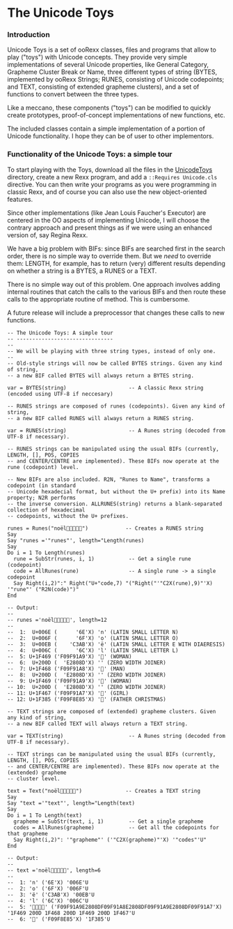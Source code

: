 # The Unicode Toys

### Introduction

Unicode Toys is a set of ooRexx classes, files and programs that allow to play ("toys") with Unicode concepts. 
They provide very simple implementations of several Unicode properties, like General Category, Grapheme Cluster Break or Name, 
three different types of string (BYTES, implemented by ooRexx Strings; RUNES, consisting of Unicode codepoints; and TEXT, consisting of extended grapheme clusters),
and a set of functions to convert between the three types.

Like a meccano, these components ("toys") can be modified to quickly create prototypes, proof-of-concept implementations of new functions, etc.

The included classes contain a simple implementation of a portion of Unicode functionality. I hope they can be of user to other implementors.

### Functionality of the Unicode Toys: a simple tour

To start playing with the Toys, download all the files in the [UnicodeToys](.) directory, create a new Rexx program, and add a ``::Requires Unicode.cls`` directive. You can then write your programs as you were programming in classic Rexx, and of course you can also use the new object-oriented features.

Since other implementations (like Jean Louis Faucher's Executor) are centered in the OO aspects of implementing Unicode, I will choose the contrary approach and present things as if we were using an enhanced version of, say Regina Rexx.

We have a big problem with BIFs: since BIFs are searched first in the search order, there is no simple way to override them. But we _need_ to override them: LENGTH, for example, has to return (very) different results depending on whether a string is a BYTES, a RUNES or a TEXT.

There is no simple way out of this problem. One approach involves adding internal routines that catch the calls to the various BIFs and then route these calls to the appropriate routine of method. This is cumbersome.

A future release will include a preprocessor that changes these calls to new functions.

```rexx
-- The Unicode Toys: A simple tour
-- -------------------------------
-- 
-- We will be playing with three string types, instead of only one.
--
-- Old-style strings will now be called BYTES strings. Given any kind of string,
-- a new BIF called BYTES will always return a BYTES string.

var = BYTES(string)                    -- A classic Rexx string (encoded using UTF-8 if neccesary)

-- RUNES strings are composed of runes (codepoints). Given any kind of string,
-- a new BIF called RUNES will always return a RUNES string.

var = RUNES(string)                    -- A Runes string (decoded from UTF-8 if necessary).

-- RUNES strings can be manipulated using the usual BIFs (currently, LENGTH, [], POS, COPIES
-- and CENTER/CENTRE are implemented). These BIFs now operate at the rune (codepoint) level.

-- New BIFs are also included. R2N, "Runes to Name", transforms a codepoint (in standard
-- Unicode hexadecial format, but without the U+ prefix) into its Name property; N2R performs
-- the inverse conversion. ALLRUNES(string) returns a blank-separated collection of hexadecimal 
-- codepoints, without the U+ prefixes.

runes = Runes("noël👩‍👨‍👩‍👧🎅")            -- Creates a RUNES string
Say 
Say "runes ='"runes"', length="Length(runes)
Say 
Do i = 1 To Length(runes)
  rune = SubStr(runes, i, 1)           -- Get a single rune (codepoint)
  code = AllRunes(rune)                -- A single rune -> a single codepoint
  Say Right(i,2)":" Right("U+"code,7) "("Right("'"C2X(rune),9)"'X) '"rune"' ("R2N(code)")"
End

-- Output:
--
-- runes ='noël👩‍👨‍👩‍👧🎅', length=12
--
--  1:  U+006E (      '6E'X) 'n' (LATIN SMALL LETTER N)
--  2:  U+006F (      '6F'X) 'o' (LATIN SMALL LETTER O)
--  3:  U+00EB (    'C3AB'X) 'ë' (LATIN SMALL LETTER E WITH DIAERESIS)
--  4:  U+006C (      '6C'X) 'l' (LATIN SMALL LETTER L)
--  5: U+1F469 ('F09F91A9'X) '👩' (WOMAN)
--  6:  U+200D (  'E2808D'X) '‍' (ZERO WIDTH JOINER)
--  7: U+1F468 ('F09F91A8'X) '👨' (MAN)
--  8:  U+200D (  'E2808D'X) '‍' (ZERO WIDTH JOINER)
--  9: U+1F469 ('F09F91A9'X) '👩' (WOMAN)
-- 10:  U+200D (  'E2808D'X) '‍' (ZERO WIDTH JOINER)
-- 11: U+1F467 ('F09F91A7'X) '👧' (GIRL)
-- 12: U+1F385 ('F09F8E85'X) '🎅' (FATHER CHRISTMAS)

-- TEXT strings are composed of (extended) grapheme clusters. Given any kind of string,
-- a new BIF called TEXT will always return a TEXT string.

var = TEXT(string)                     -- A Runes string (decoded from UTF-8 if necessary).

-- TEXT strings can be manipulated using the usual BIFs (currently, LENGTH, [], POS, COPIES
-- and CENTER/CENTRE are implemented). These BIFs now operate at the (extended) grapheme
-- cluster level.

text = Text("noël👩‍👨‍👩‍👧🎅")              -- Creates a TEXT string
Say 
Say "text ='"text"', length="Length(text)
Say 
Do i = 1 To Length(text)
  grapheme = SubStr(text, i, 1)        -- Get a single grapheme
  codes = AllRunes(grapheme)           -- Get all the codepoints for that grapheme
  Say Right(i,2)": '"grapheme"' ('"C2X(grapheme)"'X) '"codes"'U"
End

-- Output:
-- 
-- text ='noël👩‍👨‍👩‍👧🎅', length=6
--
--  1: 'n' ('6E'X) '006E'U
--  2: 'o' ('6F'X) '006F'U
--  3: 'ë' ('C3AB'X) '00EB'U
--  4: 'l' ('6C'X) '006C'U
--  5: '👩‍👨‍👩‍👧' ('F09F91A9E2808DF09F91A8E2808DF09F91A9E2808DF09F91A7'X) '1F469 200D 1F468 200D 1F469 200D 1F467'U
--  6: '🎅' ('F09F8E85'X) '1F385'U
```
     

     
     
